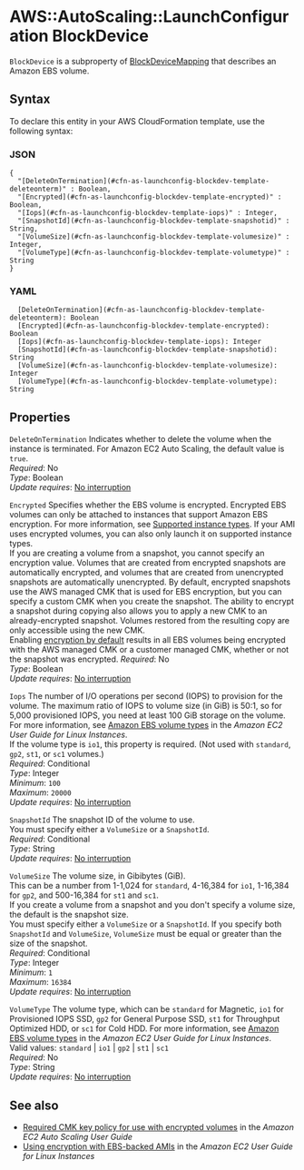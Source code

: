 # AWS::AutoScaling::LaunchConfiguration BlockDevice<a name="aws-properties-as-launchconfig-blockdev-template"></a>

 `BlockDevice` is a subproperty of [BlockDeviceMapping](https://docs.aws.amazon.com/AWSCloudFormation/latest/UserGuide/aws-properties-as-launchconfig-blockdev-mapping.html) that describes an Amazon EBS volume\.

## Syntax<a name="aws-properties-as-launchconfig-blockdev-template-syntax"></a>

To declare this entity in your AWS CloudFormation template, use the following syntax:

### JSON<a name="aws-properties-as-launchconfig-blockdev-template-syntax.json"></a>

```
{
  "[DeleteOnTermination](#cfn-as-launchconfig-blockdev-template-deleteonterm)" : Boolean,
  "[Encrypted](#cfn-as-launchconfig-blockdev-template-encrypted)" : Boolean,
  "[Iops](#cfn-as-launchconfig-blockdev-template-iops)" : Integer,
  "[SnapshotId](#cfn-as-launchconfig-blockdev-template-snapshotid)" : String,
  "[VolumeSize](#cfn-as-launchconfig-blockdev-template-volumesize)" : Integer,
  "[VolumeType](#cfn-as-launchconfig-blockdev-template-volumetype)" : String
}
```

### YAML<a name="aws-properties-as-launchconfig-blockdev-template-syntax.yaml"></a>

```
  [DeleteOnTermination](#cfn-as-launchconfig-blockdev-template-deleteonterm): Boolean
  [Encrypted](#cfn-as-launchconfig-blockdev-template-encrypted): Boolean
  [Iops](#cfn-as-launchconfig-blockdev-template-iops): Integer
  [SnapshotId](#cfn-as-launchconfig-blockdev-template-snapshotid): String
  [VolumeSize](#cfn-as-launchconfig-blockdev-template-volumesize): Integer
  [VolumeType](#cfn-as-launchconfig-blockdev-template-volumetype): String
```

## Properties<a name="aws-properties-as-launchconfig-blockdev-template-properties"></a>

`DeleteOnTermination`  <a name="cfn-as-launchconfig-blockdev-template-deleteonterm"></a>
Indicates whether to delete the volume when the instance is terminated\. For Amazon EC2 Auto Scaling, the default value is `true`\.   
*Required*: No  
*Type*: Boolean  
*Update requires*: [No interruption](https://docs.aws.amazon.com/AWSCloudFormation/latest/UserGuide/using-cfn-updating-stacks-update-behaviors.html#update-no-interrupt)

`Encrypted`  <a name="cfn-as-launchconfig-blockdev-template-encrypted"></a>
Specifies whether the EBS volume is encrypted\. Encrypted EBS volumes can only be attached to instances that support Amazon EBS encryption\. For more information, see [Supported instance types](https://docs.aws.amazon.com/AWSEC2/latest/UserGuide/EBSEncryption.html#EBSEncryption_supported_instances)\. If your AMI uses encrypted volumes, you can also only launch it on supported instance types\.  
If you are creating a volume from a snapshot, you cannot specify an encryption value\. Volumes that are created from encrypted snapshots are automatically encrypted, and volumes that are created from unencrypted snapshots are automatically unencrypted\. By default, encrypted snapshots use the AWS managed CMK that is used for EBS encryption, but you can specify a custom CMK when you create the snapshot\. The ability to encrypt a snapshot during copying also allows you to apply a new CMK to an already\-encrypted snapshot\. Volumes restored from the resulting copy are only accessible using the new CMK\.   
Enabling [encryption by default](https://docs.aws.amazon.com/AWSEC2/latest/UserGuide/EBSEncryption.html#encryption-by-default) results in all EBS volumes being encrypted with the AWS managed CMK or a customer managed CMK, whether or not the snapshot was encrypted\.
*Required*: No  
*Type*: Boolean  
*Update requires*: [No interruption](https://docs.aws.amazon.com/AWSCloudFormation/latest/UserGuide/using-cfn-updating-stacks-update-behaviors.html#update-no-interrupt)

`Iops`  <a name="cfn-as-launchconfig-blockdev-template-iops"></a>
The number of I/O operations per second \(IOPS\) to provision for the volume\. The maximum ratio of IOPS to volume size \(in GiB\) is 50:1, so for 5,000 provisioned IOPS, you need at least 100 GiB storage on the volume\. For more information, see [Amazon EBS volume types](https://docs.aws.amazon.com/AWSEC2/latest/UserGuide/EBSVolumeTypes.html) in the *Amazon EC2 User Guide for Linux Instances*\.  
If the volume type is `io1`, this property is required\. \(Not used with `standard`, `gp2`, `st1`, or `sc1` volumes\.\)   
*Required*: Conditional  
*Type*: Integer  
*Minimum*: `100`  
*Maximum*: `20000`  
*Update requires*: [No interruption](https://docs.aws.amazon.com/AWSCloudFormation/latest/UserGuide/using-cfn-updating-stacks-update-behaviors.html#update-no-interrupt)

`SnapshotId`  <a name="cfn-as-launchconfig-blockdev-template-snapshotid"></a>
The snapshot ID of the volume to use\.   
You must specify either a `VolumeSize` or a `SnapshotId`\.   
*Required*: Conditional  
*Type*: String  
*Update requires*: [No interruption](https://docs.aws.amazon.com/AWSCloudFormation/latest/UserGuide/using-cfn-updating-stacks-update-behaviors.html#update-no-interrupt)

`VolumeSize`  <a name="cfn-as-launchconfig-blockdev-template-volumesize"></a>
The volume size, in Gibibytes \(GiB\)\.   
This can be a number from 1\-1,024 for `standard`, 4\-16,384 for `io1`, 1\-16,384 for `gp2`, and 500\-16,384 for `st1` and `sc1`\.   
If you create a volume from a snapshot and you don't specify a volume size, the default is the snapshot size\.   
You must specify either a `VolumeSize` or a `SnapshotId`\. If you specify both `SnapshotId` and `VolumeSize`, `VolumeSize` must be equal or greater than the size of the snapshot\.  
*Required*: Conditional  
*Type*: Integer  
*Minimum*: `1`  
*Maximum*: `16384`  
*Update requires*: [No interruption](https://docs.aws.amazon.com/AWSCloudFormation/latest/UserGuide/using-cfn-updating-stacks-update-behaviors.html#update-no-interrupt)

`VolumeType`  <a name="cfn-as-launchconfig-blockdev-template-volumetype"></a>
The volume type, which can be `standard` for Magnetic, `io1` for Provisioned IOPS SSD, `gp2` for General Purpose SSD, `st1` for Throughput Optimized HDD, or `sc1` for Cold HDD\. For more information, see [Amazon EBS volume types](https://docs.aws.amazon.com/AWSEC2/latest/UserGuide/EBSVolumeTypes.html) in the *Amazon EC2 User Guide for Linux Instances*\.  
Valid values: `standard` \| `io1` \| `gp2` \| `st1` \| `sc1`   
*Required*: No  
*Type*: String  
*Update requires*: [No interruption](https://docs.aws.amazon.com/AWSCloudFormation/latest/UserGuide/using-cfn-updating-stacks-update-behaviors.html#update-no-interrupt)

## See also<a name="aws-properties-as-launchconfig-blockdev-template--seealso"></a>
+ [Required CMK key policy for use with encrypted volumes](https://docs.aws.amazon.com/autoscaling/ec2/userguide/key-policy-requirements-EBS-encryption.html) in the *Amazon EC2 Auto Scaling User Guide*
+ [Using encryption with EBS\-backed AMIs](https://docs.aws.amazon.com/AWSEC2/latest/UserGuide/AMIEncryption.html) in the *Amazon EC2 User Guide for Linux Instances*